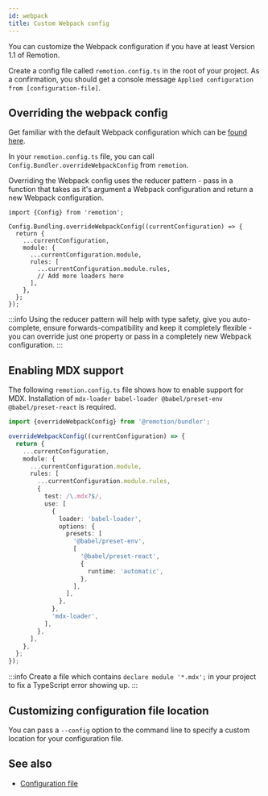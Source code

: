 ```yaml
---
id: webpack
title: Custom Webpack config
---
```


You can customize the Webpack configuration if you have at least Version 1.1 of Remotion.

Create a config file called `remotion.config.ts` in the root of your project. As a confirmation, you should get a console message `Applied configuration from [configuration-file]`.

## Overriding the webpack config

Get familiar with the default Webpack configuration which can be [found here](https://github.com/JonnyBurger/remotion/blob/main/packages/bundler/src/webpack-config.ts).

In your `remotion.config.ts` file, you can call `Config.Bundler.overrideWebpackConfig` from `remotion`.

Overriding the Webpack config uses the reducer pattern - pass in a function that takes as it's argument a Webpack configuration and return a new Webpack configuration.

```tsx
import {Config} from 'remotion';

Config.Bundling.overrideWebpackConfig((currentConfiguration) => {
  return {
    ...currentConfiguration,
    module: {
      ...currentConfiguration.module,
      rules: [
        ...currentConfiguration.module.rules,
        // Add more loaders here
      ],
    },
  };
});
```

:::info
Using the reducer pattern will help with type safety, give you auto-complete, ensure forwards-compatibility and keep it completely flexible - you can override just one property or pass in a completely new Webpack configuration.
:::

## Enabling MDX support

The following `remotion.config.ts` file shows how to enable support for MDX. Installation of `mdx-loader babel-loader @babel/preset-env @babel/preset-react` is required.

```ts
import {overrideWebpackConfig} from '@remotion/bundler';

overrideWebpackConfig((currentConfiguration) => {
  return {
    ...currentConfiguration,
    module: {
      ...currentConfiguration.module,
      rules: [
        ...currentConfiguration.module.rules,
        {
          test: /\.mdx?$/,
          use: [
            {
              loader: 'babel-loader',
              options: {
                presets: [
                  '@babel/preset-env',
                  [
                    '@babel/preset-react',
                    {
                      runtime: 'automatic',
                    },
                  ],
                ],
              },
            },
            'mdx-loader',
          ],
        },
      ],
    },
  };
});
```

:::info
Create a file which contains `declare module '*.mdx';` in your project to fix a TypeScript error showing up.
:::

## Customizing configuration file location

You can pass a `--config` option to the command line to specify a custom location for your configuration file.

## See also

- [Configuration file](/docs/config)
